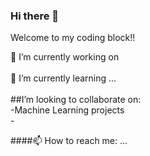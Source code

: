 ### Hi there 👋
Welcome to my coding block!!

<div>
  🔭 I’m currently working on
</div><br>
<div>
  🌱 I’m currently learning ...
</div><br>

<div>
  ##I’m looking to collaborate on:<br>
  -Machine Learning projects<br>
  -
</div>

####📫 How to reach me: ...
